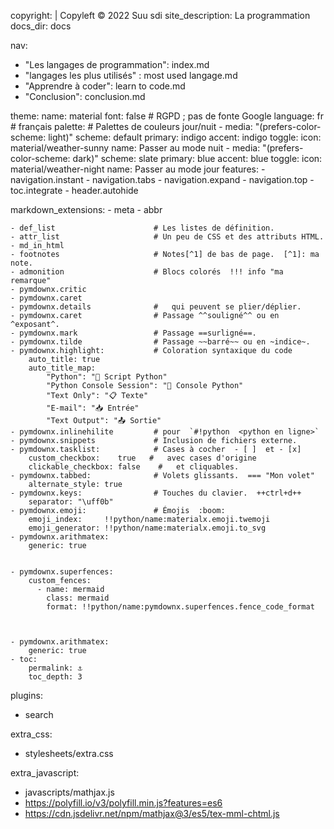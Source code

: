 
copyright: |
    Copyleft ©️ 2022 <a>Suu sdi</a>
site_description: La programmation
docs_dir: docs

nav:
  - "Les langages de programmation": index.md
  - "langages les plus utilisés" : most used langage.md
  - "Apprendre à coder": learn to code.md
  - "Conclusion": conclusion.md


theme:
    name: material
    font: false                     # RGPD ; pas de fonte Google
    language: fr                    # français
    palette:                        # Palettes de couleurs jour/nuit
      - media: "(prefers-color-scheme: light)"
        scheme: default
        primary: indigo
        accent: indigo
        toggle:
            icon: material/weather-sunny
            name: Passer au mode nuit
      - media: "(prefers-color-scheme: dark)"
        scheme: slate
        primary: blue
        accent: blue
        toggle:
            icon: material/weather-night
            name: Passer au mode jour
    features:
        - navigation.instant
        - navigation.tabs
        - navigation.expand
        - navigation.top
        - toc.integrate
        - header.autohide


markdown_extensions:
    - meta
    - abbr

    - def_list                      # Les listes de définition.
    - attr_list                     # Un peu de CSS et des attributs HTML.
    - md_in_html
    - footnotes                     # Notes[^1] de bas de page.  [^1]: ma note.
    - admonition                    # Blocs colorés  !!! info "ma remarque"
    - pymdownx.critic
    - pymdownx.caret
    - pymdownx.details              #   qui peuvent se plier/déplier.
    - pymdownx.caret                # Passage ^^souligné^^ ou en ^exposant^.
    - pymdownx.mark                 # Passage ==surligné==.
    - pymdownx.tilde                # Passage ~~barré~~ ou en ~indice~.
    - pymdownx.highlight:           # Coloration syntaxique du code
        auto_title: true
        auto_title_map:
            "Python": "🐍 Script Python"
            "Python Console Session": "🐍 Console Python"
            "Text Only": "📋 Texte"
            "E-mail": "📥 Entrée"
            "Text Output": "📤 Sortie"
    - pymdownx.inlinehilite         # pour  `#!python  <python en ligne>`
    - pymdownx.snippets             # Inclusion de fichiers externe.
    - pymdownx.tasklist:            # Cases à cocher  - [ ]  et - [x]
        custom_checkbox:    true   #   avec cases d'origine
        clickable_checkbox: false    #   et cliquables.
    - pymdownx.tabbed:              # Volets glissants.  === "Mon volet"
        alternate_style: true 
    - pymdownx.keys:                # Touches du clavier.  ++ctrl+d++
        separator: "\uff0b"
    - pymdownx.emoji:               # Émojis  :boom:
        emoji_index:     !!python/name:materialx.emoji.twemoji
        emoji_generator: !!python/name:materialx.emoji.to_svg
    - pymdownx.arithmatex:
        generic: true


    - pymdownx.superfences:
        custom_fences:
          - name: mermaid
            class: mermaid
            format: !!python/name:pymdownx.superfences.fence_code_format



    - pymdownx.arithmatex:
        generic: true
    - toc:
        permalink: ⚓︎
        toc_depth: 3


plugins:
  - search



extra_css:
  - stylesheets/extra.css

extra_javascript:
  - javascripts/mathjax.js
  - https://polyfill.io/v3/polyfill.min.js?features=es6
  - https://cdn.jsdelivr.net/npm/mathjax@3/es5/tex-mml-chtml.js
